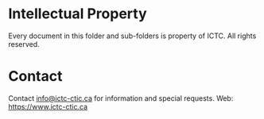 # Intellectual Property
Every document in this folder and sub-folders is property of ICTC.
All rights reserved.

# Contact
Contact [info@ictc-ctic.ca](mailto:info@ictc-ctic.ca) for information and special requests. 
Web: https://www.ictc-ctic.ca

